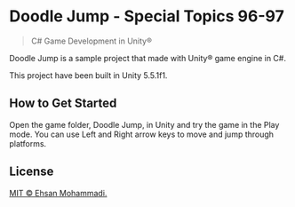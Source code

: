 # Doodle Jump - Special Topics 96-97

> C# Game Development in Unity®

Doodle Jump is a sample project that made with Unity® game engine in C#.

This project have been built in Unity 5.5.1f1.

## How to Get Started

Open the game folder, Doodle Jump, in Unity and try the game in the Play mode. You can use Left and Right arrow keys to move and jump through platforms.

## License

[MIT © Ehsan Mohammadi.](../master/LICENSE)
